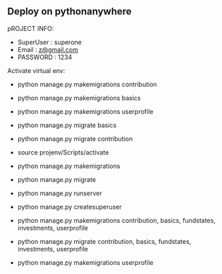 ## Deploy on pythonanywhere

pROJECT INFO:

- SuperUser : superone
- Email : z@gmail.com
- PASSWORD : 1234

Activate virtual env:

- python manage.py makemigrations contribution
- python manage.py makemigrations basics
- python manage.py makemigrations userprofile
- python manage.py migrate basics
- python manage.py migrate contribution

- source projenv/Scripts/activate
- python manage.py makemigrations
- python manage.py migrate
- python manage.py runserver
- python manage.py createsuperuser

- python manage.py makemigrations contribution, basics, fundstates, investments, userprofile
- python manage.py migrate contribution, basics, fundstates, investments, userprofile
- python manage.py makemigrations userprofile
